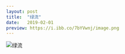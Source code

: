 ```yaml
---
layout: post
title:  "绿流"
date:   2019-02-01
preview: https://i.ibb.co/7bYVwnj/image.png
---
```


![绿流](https://i.ibb.co/3krWDp4/image.png)